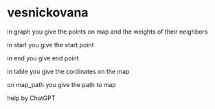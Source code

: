 # vesnickovana
in graph you give the points on map and the weights of their neighbors

in start you give the start point

in end you give end point

in table you give the cordinates on the map

on map_path you give the path to map


help by ChatGPT
